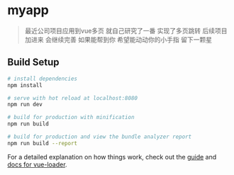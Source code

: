 # myapp

>最近公司项目应用到vue多页 就自己研究了一番 实现了多页跳转 后续项目加进来 会继续完善  如果能帮到你 希望能动动你的小手指 留下一颗星

## Build Setup

``` bash
# install dependencies
npm install

# serve with hot reload at localhost:8080
npm run dev

# build for production with minification
npm run build

# build for production and view the bundle analyzer report
npm run build --report
```

For a detailed explanation on how things work, check out the [guide](http://vuejs-templates.github.io/webpack/) and [docs for vue-loader](http://vuejs.github.io/vue-loader).
